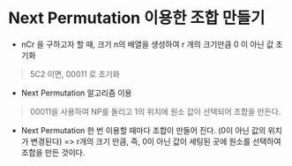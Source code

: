 # Next Permutation 이용한 조합 만들기
- nCr 을 구하고자 할 때, 크기 n의 배열을 생성하여 r 개의 크기만큼 0 이 아닌 값 초기화
> 5C2 이면, 00011 로 초기화

- Next Permutation 알고리즘 이용
> 00011을 사용하여 NP를 돌리고 1의 위치에 원소 값이 선택되어 조합을 만든다. 

- Next Permutation 한 번 이용할 때마다 조합이 만들어 진다. (0이 아닌 값의 위치가 변경된다)
=> r개의 크기 만큼, 즉, 0이 아닌 값이 세팅된 곳에 원소를 선택하여 조합을 만든 것이다.
